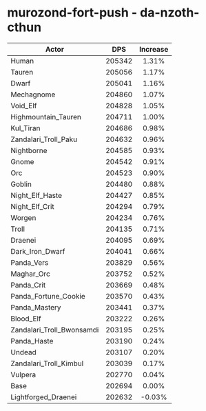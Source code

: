 # murozond-fort-push - da-nzoth-cthun
| Actor | DPS | Increase |
|---|:---:|:---:|
|Human|205342|1.31%|
|Tauren|205056|1.17%|
|Dwarf|205041|1.16%|
|Mechagnome|204860|1.07%|
|Void_Elf|204828|1.05%|
|Highmountain_Tauren|204711|1.00%|
|Kul_Tiran|204686|0.98%|
|Zandalari_Troll_Paku|204632|0.96%|
|Nightborne|204585|0.93%|
|Gnome|204542|0.91%|
|Orc|204523|0.90%|
|Goblin|204480|0.88%|
|Night_Elf_Haste|204427|0.85%|
|Night_Elf_Crit|204294|0.79%|
|Worgen|204234|0.76%|
|Troll|204135|0.71%|
|Draenei|204095|0.69%|
|Dark_Iron_Dwarf|204041|0.66%|
|Panda_Vers|203829|0.56%|
|Maghar_Orc|203752|0.52%|
|Panda_Crit|203669|0.48%|
|Panda_Fortune_Cookie|203570|0.43%|
|Panda_Mastery|203441|0.37%|
|Blood_Elf|203222|0.26%|
|Zandalari_Troll_Bwonsamdi|203195|0.25%|
|Panda_Haste|203190|0.24%|
|Undead|203107|0.20%|
|Zandalari_Troll_Kimbul|203039|0.17%|
|Vulpera|202770|0.04%|
|Base|202694|0.00%|
|Lightforged_Draenei|202632|-0.03%|
